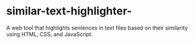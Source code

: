 # similar-text-highlighter-
A web tool that highlights sentences in text files based on their similarity using HTML, CSS, and JavaScript.
